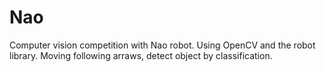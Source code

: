 # Nao
Computer vision competition with Nao robot. Using OpenCV and the robot library. Moving following arraws, detect object by classification.
